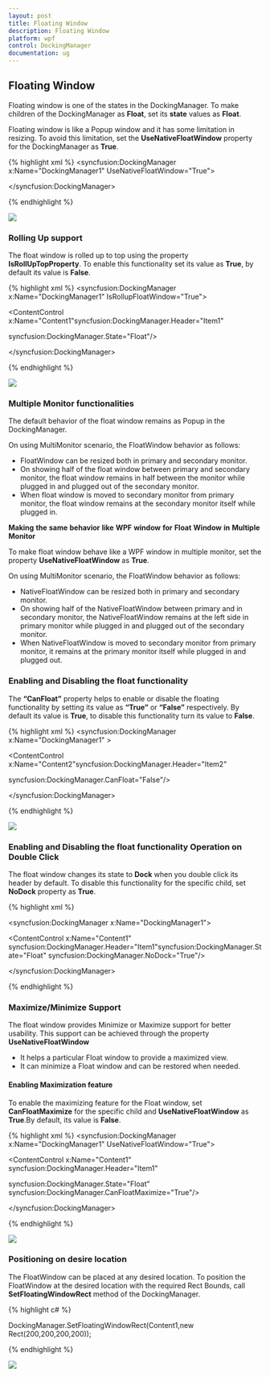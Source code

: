```yaml
---
layout: post
title: Floating Window
description: Floating Window
platform: wpf
control: DockingManager
documentation: ug
---
```

## Floating Window

Floating window is one of the states in the DockingManager. To make children of the DockingManager as **Float**, set its **state** values as **Float**.

Floating window is like a Popup window and it has some limitation in resizing. To avoid this limitation, set the **UseNativeFloatWindow** property for the DockingManager as **True**.

{% highlight xml %}
<syncfusion:DockingManager x:Name="DockingManager1"  UseNativeFloatWindow="True">

<ContentControl x:Name="Content1" syncfusion:DockingManager.Header="Item1" syncfusion:DockingManager.State="Float"/>

</syncfusion:DockingManager>



{% endhighlight %}

![](FloatingWindow_images/FloatingWindow_img1.jpeg)


### Rolling Up support

The float window is rolled up to top using the property **IsRollUpTopProperty**. To enable this functionality set its value as **True**, by default its value is **False**.        

{% highlight xml %}
<syncfusion:DockingManager x:Name="DockingManager1" IsRollupFloatWindow="True">

<ContentControl x:Name="Content1"syncfusion:DockingManager.Header="Item1" 

syncfusion:DockingManager.State="Float"/>

</syncfusion:DockingManager>



{% endhighlight %}

![](FloatingWindow_images/FloatingWindow_img2.jpeg)


### Multiple Monitor functionalities

The default behavior of the float window remains as Popup in the DockingManager. 

On using MultiMonitor scenario, the FloatWindow behavior as follows:

* FloatWindow can be resized both in primary and secondary monitor.
* On showing half of the float window between primary and secondary monitor, the float window remains in half between the monitor while plugged in and plugged out of the secondary monitor.
* When float window is moved to secondary monitor from primary monitor, the float window remains at the secondary monitor itself while plugged in.

__Making__ __the__ __same__ __behavior__ __like__ __WPF__ __window__ __for__ __Float__ __Window__ __in__ __Multiple__ __Monitor__

To make float window behave like a WPF window in multiple monitor, set the property **UseNativeFloatWindow** as **True**. 

On using MultiMonitor scenario, the FloatWindow behavior as follows:

* NativeFloatWindow can be resized both in primary and secondary monitor.
* On showing half of the NativeFloatWindow between primary and in secondary monitor, the NativeFloatWindow remains at the left side in primary monitor while plugged in and plugged out of the secondary monitor.
* When NativeFloatWindow is moved to secondary monitor from primary monitor, it remains at the primary monitor itself while plugged in and plugged out.

### Enabling and Disabling the float functionality


The **“CanFloat”** property helps to enable or disable the floating functionality by setting its value as **“True”** or **“False”** respectively. By default its value is **True**, to disable this functionality turn its value to **False**.

{% highlight xml %}
<syncfusion:DockingManager x:Name="DockingManager1" >

<ContentControl x:Name="Content1" syncfusion:DockingManager.Header="Item1" syncfusion:DockingManager.CanFloat="True"/>

<ContentControl  x:Name="Content2"syncfusion:DockingManager.Header="Item2" 

syncfusion:DockingManager.CanFloat="False"/>

</syncfusion:DockingManager>



{% endhighlight %}

![](FloatingWindow_images/FloatingWindow_img3.jpeg)


### Enabling and Disabling the float functionality Operation on Double Click

The float window changes its state to **Dock** when you double click its header by default. To disable this functionality for the specific child, set **NoDock** property as **True**.       

{% highlight xml %}

<syncfusion:DockingManager x:Name="DockingManager1">

<ContentControl x:Name="Content1" syncfusion:DockingManager.Header="Item1"syncfusion:DockingManager.State="Float" syncfusion:DockingManager.NoDock="True"/>                      

</syncfusion:DockingManager>



{% endhighlight %}

### Maximize/Minimize Support

The float window provides Minimize or Maximize support for better usability. This support can be achieved through the property **UseNativeFloatWindow** 

* It helps a particular Float window to provide a maximized view.
* It can minimize a Float window and can be restored when needed.


#### Enabling Maximization feature


To enable the maximizing feature for the Float window, set **CanFloatMaximize** for the specific child and **UseNativeFloatWindow** as **True**.By default, its value is **False**.

{% highlight xml %}
<syncfusion:DockingManager x:Name="DockingManager1" UseNativeFloatWindow="True">

<ContentControl  x:Name="Content1" syncfusion:DockingManager.Header="Item1" 

syncfusion:DockingManager.State="Float"                                         syncfusion:DockingManager.CanFloatMaximize="True"/>    

</syncfusion:DockingManager>



{% endhighlight %}

![](FloatingWindow_images/FloatingWindow_img4.jpeg)


### Positioning on desire location

The FloatWindow can be placed at any desired location. To position the FloatWindow at the desired location with the required Rect Bounds, call **SetFloatingWindowRect** method of the DockingManager.



{% highlight c# %}

DockingManager.SetFloatingWindowRect(Content1,new Rect(200,200,200,200));





{% endhighlight %}

![](FloatingWindow_images/FloatingWindow_img5.jpeg)


